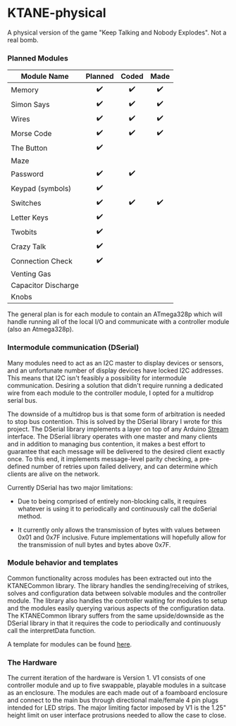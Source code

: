 # KTANE-physical
A physical version of the game "Keep Talking and Nobody Explodes". 
Not a real bomb.

### Planned Modules

| Module Name         | Planned          | Coded            | Made             |
| ------------------- |:----------------:|:----------------:|:----------------:|
| Memory              |:heavy_check_mark:|:heavy_check_mark:|:heavy_check_mark:|
| Simon Says          |:heavy_check_mark:|:heavy_check_mark:|:heavy_check_mark:|
| Wires               |:heavy_check_mark:|:heavy_check_mark:|:heavy_check_mark:|
| Morse Code          |:heavy_check_mark:|:heavy_check_mark:|:heavy_check_mark:|
| The Button          |:heavy_check_mark:|                  |                  |
| Maze                |                  |                  |                  |
| Password            |:heavy_check_mark:|:heavy_check_mark:|                  |
| Keypad (symbols)    |:heavy_check_mark:|                  |                  |
| Switches            |:heavy_check_mark:|:heavy_check_mark:|:heavy_check_mark:|
| Letter Keys         |:heavy_check_mark:|                  |                  |
| Twobits             |:heavy_check_mark:|                  |                  |
| Crazy Talk          |:heavy_check_mark:|                  |                  |
| Connection Check    |:heavy_check_mark:|                  |                  |
| Venting Gas         |                  |                  |                  |
| Capacitor Discharge |                  |                  |                  |
| Knobs               |                  |                  |                  |

The general plan is for each module to contain an ATmega328p which will handle 
running all of the local I/O and communicate with a controller module
(also an Atmega328p).

### Intermodule communication (DSerial)

Many modules need to act as an I2C master to display devices or sensors, and
an unfortunate number of display devices have locked I2C addresses. This means
that I2C isn't feasibly a possibility for intermodule communication. Desiring
a solution that didn't require running a dedicated wire from each module to the
controller module, I opted for a multidrop serial bus. 

The downside of a multidrop bus is that some form of arbitration is
needed to stop bus contention. This is solved by the DSerial library I wrote
for this project. The DSerial library implements a layer on top of any Arduino
[Stream](www.arduino.cc/reference/en/language/functions/communication/stream/) 
interface. The DSerial library operates with one master and many clients and 
in addition to managing bus contention, it makes a best effort to guarantee
that each message will be delivered to the desired client exactly once. To this
end, it implements message-level parity checking, a pre-defined number of 
retries upon failed delivery, and can determine which clients are alive on the
network.

Currently DSerial has two major limitations: 
- Due to being comprised of entirely non-blocking calls, it requires whatever 
is using it to periodically and continuously call the doSerial method.

- It currently only allows the transmission of bytes with values between 0x01
and 0x7F inclusive. Future implementations will hopefully allow for the
transmission of null bytes and bytes above 0x7F.

### Module behavior and templates

Common functionality across modules has been extracted out into the KTANECommon
library. The library handles the sending/receiving of strikes, solves and
configuration data between solvable modules and the controller module. The 
library also handles the controller waiting for modules to setup and the modules
easily querying various aspects of the configuration data. The KTANECommon
library suffers from the same upside/downside as the DSerial library in that it
requires the code to periodically and continuously call the interpretData
function. 

A template for modules can be found [here](modules/exampleModule/example.ino).

### The Hardware

The current iteration of the hardware is Version 1. V1 consists of one
controller module and up to five swappable, playable modules in a suitcase as
an enclosure. The modules are each made out of a foamboard enclosure and 
connect to the main bus through directional male/female 4 pin plugs intended for
LED strips. The major limiting factor imposed by V1 is the 1.25" height limit on
user interface protrusions needed to allow the case to close. 


